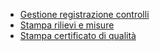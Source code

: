 - [Gestione registrazione controlli](Sorgenti/MB/DOC_OGG/P_CQRM10)
- [Stampa rilievi e misure](Sorgenti/MB/DOC_OGG/P_CQRM40)
- [Stampa certificato di qualità](Sorgenti/MB/DOC_OGG/P_CQRM80)
